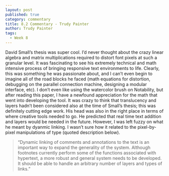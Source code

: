 ```yaml
---
layout: post
published: true
category: commentary
title: 8.2 Commentary - Trudy Painter
author: Trudy Painter
tags:
  - Week 8
---
```

David Small’s thesis was super cool. I’d never thought about the crazy linear algebra and matrix multiplications required to distort font pixels at such a granular level. It was fascinating to see his extremely technical and math intensive process of bringing responsive text environments to life. Clearly, this was something he was passionate about, and I can’t even begin to imagine all of the road blocks he faced (math equations for distortion, debugging on the parallel connection machine, designing a modular interface, etc). I don’t even like using the watercolor brush on Notability, but after reading this paper, I have a newfound appreciation for the math that went into developing the tool. It was crazy to think that translucency and layers hadn’t been considered also at the time of Small’s thesis; this was definitely cutting edge work. His head was also in the right place in terms of where creative tools needed to go. He predicted that real time text addition and layers would be needed in the future. However, I was left fuzzy on what he meant by dyanmic linking. I wasn’t sure how it related to the pixel-by-pixel manipulations of type (quoted description below).

> “Dynamic linking of comments and annotations to the text is an important way to expand
the generality of the system. Although footnotes currently perform some of the functions associated with hypertext, a more robust and general system needs to be developed. It should be able to handle an arbitrary number of layers and types of links.”

